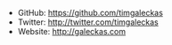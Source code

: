 * GitHub: https://github.com/timgaleckas
* Twitter: http://twitter.com/timgaleckas
* Website: http://galeckas.com